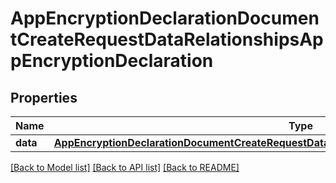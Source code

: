 # AppEncryptionDeclarationDocumentCreateRequestDataRelationshipsAppEncryptionDeclaration

## Properties
Name | Type | Description | Notes
------------ | ------------- | ------------- | -------------
**data** | [**AppEncryptionDeclarationDocumentCreateRequestDataRelationshipsAppEncryptionDeclarationData**](AppEncryptionDeclarationDocumentCreateRequestDataRelationshipsAppEncryptionDeclarationData.md) |  | 

[[Back to Model list]](../README.md#documentation-for-models) [[Back to API list]](../README.md#documentation-for-api-endpoints) [[Back to README]](../README.md)


